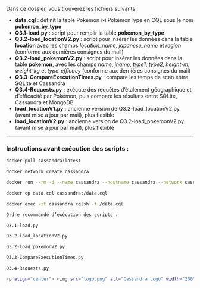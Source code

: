 Dans ce dossier, vous trouverez les fichiers suivants :

- **data.cql** : définit la table Pokémon ⋈ PokémonType en CQL sous le nom **pokemon_by_type**
- **Q3.1-load.py** : script pour remplir la table **pokemon_by_type**
- **Q3.2-load_locationV2.py** : script pour insérer les données dans la table **location** avec les champs *location_name*, *japanese_name* et *region* (conforme aux dernières consignes du mail)
- **Q3.2-load_pokemonV2.py** : script pour insérer les données dans la table **pokemon**, avec les champs *name*, *jname*, *type1*, *type2*, *height-m*, *weight-kg* et *type_efficacy* (conforme aux dernières consignes du mail)
- **Q3.3-CompareExecutionTimes.py** : compare les temps de scan entre SQLite et Cassandra
- **Q3.4-Requests.py** : exécute des requêtes d’étalement géographique et d’efficacité par Pokémon, puis compare les résultats entre SQLite, Cassandra et MongoDB
- **load_locationV1.py** : ancienne version de Q3.2-load_locationV2.py (avant mise à jour par mail), plus flexible
- **load_locationV2.py** : ancienne version de Q3.2-load_pokemonV2.py (avant mise à jour par mail), plus flexible

---

### Instructions avant exécution des scripts :

```bash
docker pull cassandra:latest

docker network create cassandra

docker run --rm -d --name cassandra --hostname cassandra --network cassandra cassandra

docker cp data.cql cassandra:/data.cql

docker exec -it cassandra cqlsh -f /data.cql

Ordre recommandé d’exécution des scripts :

Q3.1-load.py

Q3.2-load_locationV2.py

Q3.2-load_pokemonV2.py

Q3.3-CompareExecutionTimes.py

Q3.4-Requests.py

<p align="center"> <img src="logo.png" alt="Cassandra Logo" width="200" /> </p>